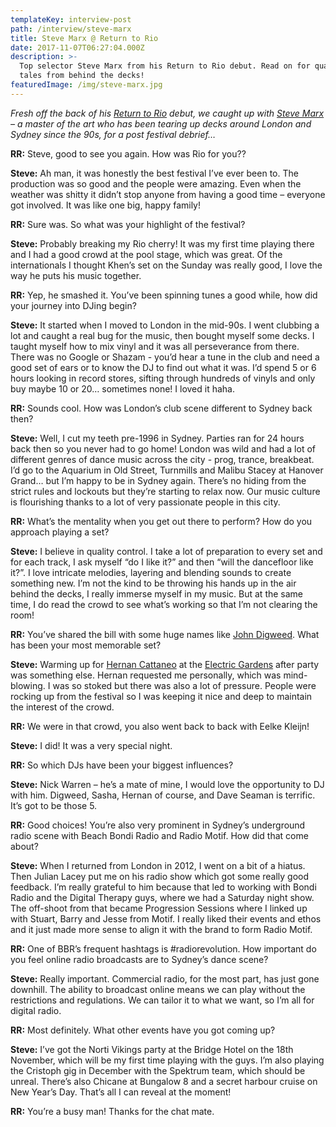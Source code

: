 ```yaml
---
templateKey: interview-post
path: /interview/steve-marx
title: Steve Marx @ Return to Rio
date: 2017-11-07T06:27:04.000Z
description: >-
  Top selector Steve Marx from his Return to Rio debut. Read on for quality
  tales from behind the decks!
featuredImage: /img/steve-marx.jpg
---
```

_Fresh off the back of his [Return to Rio](https://www.facebook.com/ReturnToRio/) debut, we caught up with [Steve Marx](https://l.facebook.com/l.php?u=https%3A%2F%2Fsoundcloud.com%2Fstevemarx&h=ATM0dyds18-BMAj8IjfACGTtT2eRHiu-439BEZRKX1_yHcVY9j94RPwc478YzR2ktbU42CeGDnxYApdif5_--5-9gja5WpcjnFmPEv9AT-_gBYuap0-b-Ex78Vr2USwBs-8MXrek) – a master of the art who has been tearing up decks around London and Sydney since the 90s, for a post festival debrief…_

**RR:** Steve, good to see you again. How was Rio for you??

**Steve:** Ah man, it was honestly the best festival I’ve ever been to. The production was so good and the people were amazing. Even when the weather was shitty it didn’t stop anyone from having a good time – everyone got involved. It was like one big, happy family!

**RR:** Sure was. So what was your highlight of the festival?

**Steve:** Probably breaking my Rio cherry! It was my first time playing there and I had a good crowd at the pool stage, which was great. Of the internationals I thought Khen’s set on the Sunday was really good, I love the way he puts his music together.

**RR:** Yep, he smashed it. You’ve been spinning tunes a good while, how did your journey into DJing begin?

**Steve:** It started when I moved to London in the mid-90s. I went clubbing a lot and caught a real bug for the music, then bought myself some decks. I taught myself how to mix vinyl and it was all perseverance from there. There was no Google or Shazam - you’d hear a tune in the club and need a good set of ears or to know the DJ to find out what it was. I’d spend 5 or 6 hours looking in record stores, sifting through hundreds of vinyls and only buy maybe 10 or 20… sometimes none! I loved it haha.

**RR:** Sounds cool. How was London’s club scene different to Sydney back then?

**Steve:** Well, I cut my teeth pre-1996 in Sydney. Parties ran for 24 hours back then so you never had to go home! London was wild and had a lot of different genres of dance music across the city - prog, trance, breakbeat. I’d go to the Aquarium in Old Street, Turnmills and Malibu Stacey at Hanover Grand… but I’m happy to be in Sydney again. There’s no hiding from the strict rules and lockouts but they’re starting to relax now. Our music culture is flourishing thanks to a lot of very passionate people in this city.

**RR:** What’s the mentality when you get out there to perform? How do you approach playing a set?

**Steve:** I believe in quality control. I take a lot of preparation to every set and for each track, I ask myself “do I like it?” and then “will the dancefloor like it?”. I love intricate melodies, layering and blending sounds to create something new. I’m not the kind to be throwing his hands up in the air behind the decks, I really immerse myself in my music. But at the same time, I do read the crowd to see what’s working so that I’m not clearing the room!

**RR:** You’ve shared the bill with some huge names like [John Digweed](https://www.facebook.com/djjohndigweed/). What has been your most memorable set?

**Steve:** Warming up for [Hernan Cattaneo](https://www.facebook.com/hernancattaneo/) at the [Electric Gardens](https://www.facebook.com/electricgardensfestival/) after party was something else. Hernan requested me personally, which was mind-blowing. I was so stoked but there was also a lot of pressure. People were rocking up from the festival so I was keeping it nice and deep to maintain the interest of the crowd.

**RR:** We were in that crowd, you also went back to back with Eelke Kleijn!

**Steve:** I did! It was a very special night.

**RR:** So which DJs have been your biggest influences?

**Steve:** Nick Warren – he’s a mate of mine, I would love the opportunity to DJ with him. Digweed, Sasha, Hernan of course, and Dave Seaman is terrific. It’s got to be those 5.

**RR:** Good choices! You’re also very prominent in Sydney’s underground radio scene with Beach Bondi Radio and Radio Motif. How did that come about?

**Steve:** When I returned from London in 2012, I went on a bit of a hiatus. Then Julian Lacey put me on his radio show which got some really good feedback. I’m really grateful to him because that led to working with Bondi Radio and the Digital Therapy guys, where we had a Saturday night show. The off-shoot from that became Progression Sessions where I linked up with Stuart, Barry and Jesse from Motif. I really liked their events and ethos and it just made more sense to align it with the brand to form Radio Motif.

**RR:** One of BBR’s frequent hashtags is #radiorevolution. How important do you feel online radio broadcasts are to Sydney’s dance scene?

**Steve:** Really important. Commercial radio, for the most part, has just gone downhill. The ability to broadcast online means we can play without the restrictions and regulations. We can tailor it to what we want, so I’m all for digital radio.

**RR:** Most definitely. What other events have you got coming up?

**Steve:** I’ve got the Norti Vikings party at the Bridge Hotel on the 18th November, which will be my first time playing with the guys. I’m also playing the Cristoph gig in December with the Spektrum team, which should be unreal. There’s also Chicane at Bungalow 8 and a secret harbour cruise on New Year’s Day. That’s all I can reveal at the moment!

**RR:** You’re a busy man! Thanks for the chat mate.
